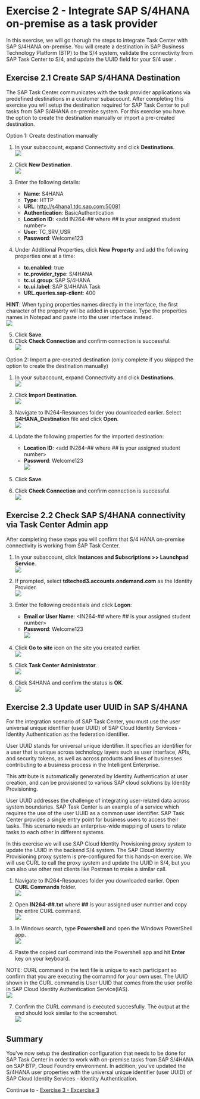 # Exercise 2 - Integrate SAP S/4HANA on-premise as a task provider

In this exercise, we will go thorugh the steps to integrate Task Center with SAP S/4HANA on-premise.  You will create a destination in SAP Business Technology Platform (BTP) to the S/4 system, validate the connectivity from SAP Task Center to S/4, and update the UUID field for your S/4 user .

## Exercise 2.1 Create SAP S/4HANA Destination

The SAP Task Center communicates with the task provider applications via predefined destinations in a customer subaccount.  After completing this exercise you will setup the destination required for SAP Task Center to pull tasks from SAP S/4HANA on-premise system.  For this exercise you have the option to create the destination manually or import a pre-created destination.  

Option 1: Create destination manually

1. In your subaccount, expand Connectivity and click **Destinations**.
<br>![](/exercises/ex2/images/S4Destination1.png)

2.	Click **New Destination**.
<br>![](/exercises/ex2/images/S4Destination2.png)

3. Enter the following details:
    * __Name__: S4HANA
    * __Type__: HTTP
    * __URL__: http://s4hana1.tdc.sap.com:50081
    * __Authentication__: BasicAuthentication
    * __Location ID__: &lt;add IN264-## where ## is your assigned student number&gt;
    * __User__: TC_SRV_USR
    * __Password__: Welcome123
   
 4. Under Additional Properties, click **New Property** and add the following properties one at a time:
    * __tc.enabled__: true
    * __tc.provider_type__: S/4HANA
    * __tc.ui.group__: SAP S/4HANA
    * __tc.ui.label__: SAP S/4HANA Task
    * __URL.queries.sap-client__: 400
    
**HINT**: When typing properties names directly in the interface, the first character of the property will be added in uppercase. Type the properties names in Notepad and paste into the user interface instead.
<br>![](/exercises/ex2/images/S4Destination3.png)

 5. Click **Save**.
 6. Click **Check Connection** and confirm connection is successful.
 <br>![](/exercises/ex2/images/S4Destination5.png)
 
 
Option 2: Import a pre-created destination (only complete if you skipped the option to create the destination manually)

1. In your subaccount, expand Connectivity and click **Destinations**.
<br>![](/exercises/ex2/images/S4Destination1.png)

2.	Click **Import Destination**.
<br>![](/exercises/ex2/images/S4Destination4-1.png)

3. Navigate to IN264-Resources folder you downloaded earlier.  Select **S4HANA_Destination** file and click **Open**.
<br>![](/exercises/ex2/images/SelectDestforImport.png)

5. Update the following properties for the imported destination:
   * __Location ID__: &lt;add IN264-## where ## is your assigned student number&gt;
   * __Password__: Welcome123
<br>![](/exercises/ex2/images/S4Destination4.png)
5. Click **Save**.
6. Click **Check Connection** and confirm connection is successful.
 <br>![](/exercises/ex2/images/S4Destination5.png)
 

## Exercise 2.2 Check SAP S/4HANA connectivity via Task Center Admin app

After completing these steps you will confirm that S/4 HANA on-premise connectivity is working from SAP Task Center.

1.	In your subaccount, click **Instances and Subscriptions >> Launchpad Service**.
<br>![](/exercises/ex2/images/EX2.2-1.png)

2. If prompted, select **tdteched3.accounts.ondemand.com** as the Identity Provider.
<br>![](/exercises/ex2/images/EX2.2-2.png)

3. Enter the following credentials and click **Logon**:
   * __Email or User Name__: &lt;IN264-## where ## is your assigned student number&gt;
   * __Password__: Welcome123
 <br>![](/exercises/ex2/images/EX2.2-3.png)
 
4. Click **Go to site** icon on the site you created earlier.
<br>![](/exercises/ex2/images/EX2.2-4.png)

5. Click **Task Center Administrator**.
<br>![](/exercises/ex2/images/EX2.2-5.png)

6. Click S4HANA and confirm the status is **OK**.
<br>![](/exercises/ex2/images/EX2.2-6.png)

## Exercise 2.3 Update user UUID in SAP S/4HANA
For the integration scenario of SAP Task Center, you must use the user universal unique identifier (user UUID) of SAP Cloud Identity Services - Identity Authentication as the federation identifier.

User UUID stands for universal unique identifier. It specifies an identifier for a user that is unique across technology layers such as user interface, APIs, and security tokens, as well as across products and lines of businesses contributing to a business process in the Intelligent Enterprise.

This attribute is automatically generated by Identity Authentication at user creation, and can be provisioned to various SAP cloud solutions by Identity Provisioning.

User UUID addresses the challenge of integrating user-related data across system boundaries. SAP Task Center is an example of a service which requires the use of the user UUID as a common user identifier. SAP Task Center provides a single entry point for business users to access their tasks. This scenario needs an enterprise-wide mapping of users to relate tasks to each other in different systems.

In this exercise we will use SAP Cloud Identity Provisioning proxy system to update the UUID in the backend S/4 system.  The SAP Cloud Identity Provisioning proxy system is pre-configured for this hands-on exercise.  We will use CURL to call the proxy system and update the UUID in S/4, but you can also use other rest clients like Postman to make a similar call.

1. Navigate to IN264-Resources folder you downloaded earlier.  Open **CURL Commands** folder.
<br>![](/exercises/ex2/images/EX2.3-2.png)

2. Open **IN264-##.txt** where **##** is your assigned user number and copy the entire CURL command.
<br>![](/exercises/ex2/images/EX2.3-3.png)

3. In Windows search, type **Powershell** and open the Windows PowerShell app.
<br>![](/exercises/ex2/images/EX2.3-1.png)

6. Paste the copied curl command into the Powershell app and hit **Enter** key on your keyboard.

NOTE: CURL command in the text file is unique to each participant so confirm that you are executing the comamnd for your own user.  The UUID shown in the CURL command is User UUID that comes from the user profile in SAP Cloud Identity Authentication Service(IAS).
<br>![](/exercises/ex2/images/EX2.3-4.png)

7. Confirm the CURL command is executed succesfully.  The output at the end should look similar to the screenshot.
<br>![](/exercises/ex2/images/EX2.3-5.png)

## Summary

You've now setup the destination configuration that needs to be done for SAP Task Center in order to work with on-premise tasks from SAP S/4HANA on SAP BTP, Cloud Foundry environment.  In addition, you've updated the S/4HANA user properties with the universal unique identifier (user UUID) of SAP Cloud Identity Services - Identity Authentication.

Continue to - [Exercise 3 - Excercise 3 ](../ex3/README.md)
